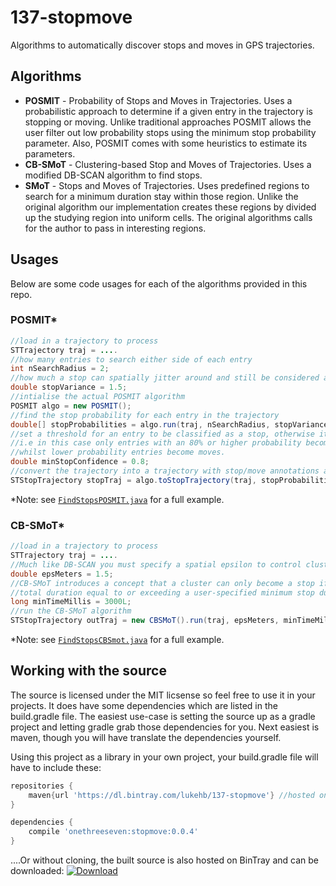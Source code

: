 # 137-stopmove
Algorithms to automatically discover stops and moves in GPS trajectories.

## Algorithms
* **POSMIT** - Probability of Stops and Moves in Trajectories. Uses a probabilistic approach to determine if a given entry in the trajectory is stopping or moving. Unlike traditional approaches POSMIT allows the user filter out low probability stops using the minimum stop probability parameter. Also, POSMIT comes with some heuristics to estimate its parameters.
* **CB-SMoT** - Clustering-based Stop and Moves of Trajectories. Uses a modified DB-SCAN algorithm to find stops. 
* **SMoT** - Stops and Moves of Trajectories. Uses predefined regions to search for a minimum duration stay within those region. Unlike the original algorithm our implementation creates these regions by divided up the studying region into uniform cells. The original algorithms calls for the author to pass in interesting regions.

## Usages
Below are some code usages for each of the algorithms provided in this repo.

### POSMIT*
```java
//load in a trajectory to process
STTrajectory traj = ....
//how many entries to search either side of each entry 
int nSearchRadius = 2;
//how much a stop can spatially jitter around and still be considered a stop (remember GPS is quite noisy)
double stopVariance = 1.5;
//intialise the actual POSMIT algorithm
POSMIT algo = new POSMIT();
//find the stop probability for each entry in the trajectory
double[] stopProbabilities = algo.run(traj, nSearchRadius, stopVariance);
//set a threshold for an entry to be classified as a stop, otherwise it is a move.
//i.e in this case only entries with an 80% or higher probability become stops,
//whilst lower probability entries become moves.
double minStopConfidence = 0.8;
//convert the trajectory into a trajectory with stop/move annotations at each entry
STStopTrajectory stopTraj = algo.toStopTrajectory(traj, stopProbabilities, minStopConfidence);
```
*Note: see [`FindStopsPOSMIT.java`](https://github.com/lukehb/137-stopmove/blob/master/src/main/java/onethreeseven/stopmove/experiments/FindStopsPOSMIT.java) for a full example.

### CB-SMoT*
```java
//load in a trajectory to process
STTrajectory traj = ....
//Much like DB-SCAN you must specify a spatial epsilon to control cluster growth
double epsMeters = 1.5;
//CB-SMoT introduces a concept that a cluster can only become a stop if it has a 
//total duration equal to or exceeding a user-specified minimum stop duration
long minTimeMillis = 3000L;
//run the CB-SMoT algorithm
STStopTrajectory outTraj = new CBSMoT().run(traj, epsMeters, minTimeMillis);
```
*Note: see [`FindStopsCBSmot.java`](https://github.com/lukehb/137-stopmove/blob/master/src/main/java/onethreeseven/stopmove/experiments/FindStopCBSMoT.java) for a full example.

## Working with the source
The source is licensed under the MIT licsense so feel free to use it in your projects. It does have some dependencies which are listed in the build.gradle file. The easiest use-case is setting the source up as a gradle project and letting gradle grab those dependencies for you. Next easiest is maven, though you will have translate the dependencies yourself.

Using this project as a library in your own project, your build.gradle file will have to include these:

```groovy
repositories {
    maven{url 'https://dl.bintray.com/lukehb/137-stopmove'} //hosted on bintray
}

dependencies {
    compile 'onethreeseven:stopmove:0.0.4'
}
```

....Or without cloning, the built source is also hosted on BinTray and can be downloaded: [ ![Download](https://api.bintray.com/packages/lukehb/137-stopmove/137-stopmove/images/download.svg) ](https://bintray.com/lukehb/137-stopmove/137-stopmove/_latestVersion)

